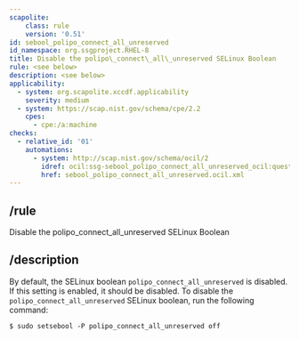 ```yaml
---
scapolite:
    class: rule
    version: '0.51'
id: sebool_polipo_connect_all_unreserved
id_namespace: org.ssgproject.RHEL-8
title: Disable the polipo\_connect\_all\_unreserved SELinux Boolean
rule: <see below>
description: <see below>
applicability:
  - system: org.scapolite.xccdf.applicability
    severity: medium
  - system: https://scap.nist.gov/schema/cpe/2.2
    cpes:
      - cpe:/a:machine
checks:
  - relative_id: '01'
    automations:
      - system: http://scap.nist.gov/schema/ocil/2
        idref: ocil:ssg-sebool_polipo_connect_all_unreserved_ocil:questionnaire:1
        href: sebool_polipo_connect_all_unreserved.ocil.xml
---
```



## /rule

Disable the polipo\_connect\_all\_unreserved SELinux Boolean

## /description

By
default, the SELinux boolean `polipo_connect_all_unreserved` is
disabled. If this setting is enabled, it should be disabled. To disable
the `polipo_connect_all_unreserved` SELinux boolean, run the following
command:

``` 
$ sudo setsebool -P polipo_connect_all_unreserved off
```
